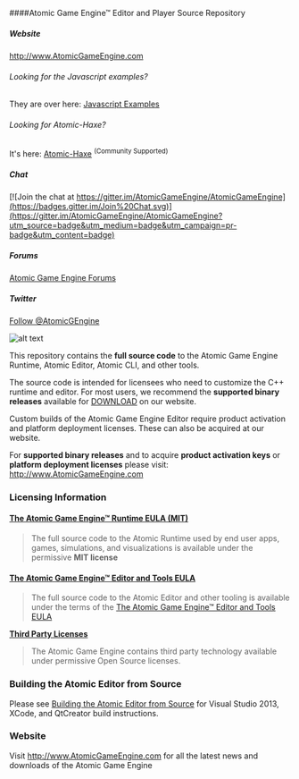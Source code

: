 ####Atomic Game Engine™ Editor and Player Source Repository

##### Website

<a href="http://atomicgameengine.com">http://www.AtomicGameEngine.com</a>

###### Looking for the Javascript examples?

They are over here: <a href="https://github.com/AtomicGameEngine/AtomicExamples">Javascript Examples</a>

###### Looking for Atomic-Haxe?

It's here: <a href="https://github.com/rsredsq/atomic-haxe">Atomic-Haxe</a>  <sup>(Community Supported)</sup>

##### Chat

[![Join the chat at https://gitter.im/AtomicGameEngine/AtomicGameEngine](https://badges.gitter.im/Join%20Chat.svg)](https://gitter.im/AtomicGameEngine/AtomicGameEngine?utm_source=badge&utm_medium=badge&utm_campaign=pr-badge&utm_content=badge)

##### Forums

<a href="http://atomicgameengine.com/forum">Atomic Game Engine Forums</a>

##### Twitter

<a href="https://twitter.com/AtomicGEngine">Follow @AtomicGEngine</a>

[WelcomeScreen]: https://github.com/AtomicGameEngine/AtomicExamples/wiki/images/WelcomeScreen.png

![alt text][WelcomeScreen]

This repository contains the **full source code** to the Atomic Game Engine Runtime, Atomic Editor, Atomic CLI, and other tools.

The source code is intended for licensees who need to customize the C++ runtime and editor.  For most users, we recommend the **supported binary releases** available for [DOWNLOAD](http://atomicgameengine.com/download) on our website.

Custom builds of the Atomic Game Engine Editor require product activation and platform deployment licenses.  These can also be acquired at our website.

For **supported binary releases** and to acquire **product activation keys** or **platform deployment licenses** please visit: http://www.AtomicGameEngine.com

### Licensing Information

#### [The Atomic Game Engine™ Runtime EULA (MIT)](https://github.com/AtomicGameEngine/AtomicRuntime/blob/master/LICENSE_ATOMIC_RUNTIME.md)

> The full source code to the Atomic Runtime used by end user apps, games, simulations, and visualizations is available under the permissive **MIT license**

#### [The Atomic Game Engine™ Editor and Tools EULA](https://github.com/AtomicGameEngine/AtomicRuntime/blob/master/LICENSE_ATOMIC_RUNTIME.md)

> The full source code to the Atomic Editor and other tooling is available under the terms of the [The Atomic Game Engine™ Editor and Tools EULA](https://github.com/AtomicGameEngine/AtomicRuntime/blob/master/LICENSE_ATOMIC_RUNTIME.md)

**[Third Party Licenses](https://github.com/AtomicGameEngine/AtomicRuntime/blob/master/LICENSE_THIRDPARTY.md)**

> The Atomic Game Engine contains third party technology available under permissive Open Source licenses.


### Building the Atomic Editor from Source

Please see [Building the Atomic Editor from Source](https://github.com/AtomicGameEngine/AtomicGameEngine/wiki/Building-the-Atomic-Editor-from-Source) for Visual Studio 2013, XCode, and QtCreator build instructions.

### Website

Visit http://www.AtomicGameEngine.com for all the latest news and downloads of the Atomic Game Engine
